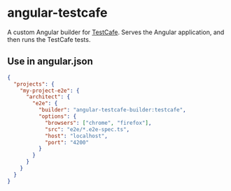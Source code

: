 # angular-testcafe
A custom Angular builder for [TestCafe](http://devexpress.github.io/testcafe/).
Serves the Angular application, and then runs the TestCafe tests.

## Use in angular.json

```json
{
  "projects": {
    "my-project-e2e": {
      "architect": {
        "e2e": {
          "builder": "angular-testcafe-builder:testcafe",
          "options": {
            "browsers": ["chrome", "firefox"],
            "src": "e2e/*.e2e-spec.ts",
            "host": "localhost",
            "port": "4200"
          }
        }
      }
    }
  }
}
```
